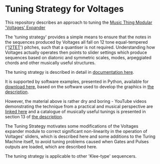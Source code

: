 # Tuning Strategy for Voltages
This repository describes an approach to tuning the [Music Thing Modular](https://www.musicthing.co.uk/) ['Voltages' Expander](https://www.musicthing.co.uk/Turing-Voltages-Expander/)

The 'tuning strategy' provides a simple means to ensure that the notes in the sequences produced by Voltages all fall on 12 tone equal-tempered 
('[12TET](https://en.wikipedia.org/wiki/12_equal_temperament)') pitches, such that a quantiser is not required. Understanding how Voltages actually operates then points to slider settings which 
produce sequences based on diatonic and symmetric scales, modes, arpeggiated chords and other musically useful structures.

The tuning strategy is described in detail in [documentation here](https://github.com/m0xpd/TuningStrategyForVoltages/tree/main/Documentation).

It is supported by software examples, presented in Python, available for [download here](https://github.com/m0xpd/TuningStrategyForVoltages/tree/main/Code), 
based on the software used to develop the graphics in [the description](https://github.com/m0xpd/TuningStrategyForVoltages/blob/main/Documentation/Voltages%20Draft%201.pdf).

However, the material above is rather dry and boring - YouTube videos demonstrating the technique from 
a practical and musical perspective are [linked here](https://github.com/m0xpd/TuningStrategyForVoltages/tree/main/Videos) and a catalogue of musically useful tunings is 
presented in section 13 of [the description](https://github.com/m0xpd/TuningStrategyForVoltages/blob/main/Documentation/Voltages%20Draft%201.pdf).

The Tuning Strategy motivates some modifications of the Voltages expander module to correct significant 
non-linearity in the operation of Voltages' sliders, which is described here and some additions to the 
Turing Machine itself, to avoid tuning problems caused when Gates and Pulses outputs are loaded, 
which are described here.

The tuning strategy is applicable to other 'Klee-type' sequencers.
